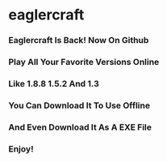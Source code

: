 # eaglercraft
### Eaglercraft Is Back! Now On Github
### Play All Your Favorite Versions Online
### Like 1.8.8 1.5.2 And 1.3
### You Can Download It To Use Offline
### And Even Download It As A EXE File
### Enjoy!
